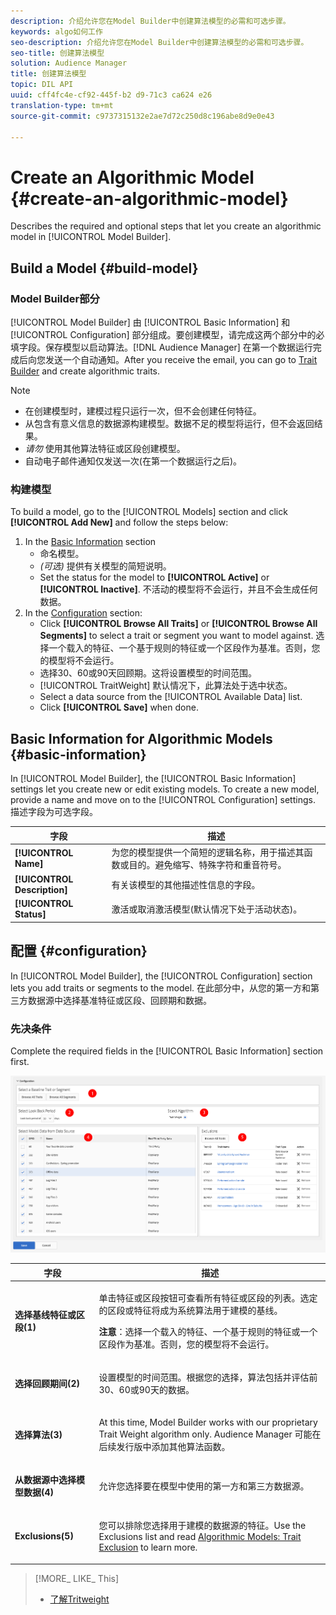 ```yaml
---
description: 介绍允许您在Model Builder中创建算法模型的必需和可选步骤。
keywords: algo如何工作
seo-description: 介绍允许您在Model Builder中创建算法模型的必需和可选步骤。
seo-title: 创建算法模型
solution: Audience Manager
title: 创建算法模型
topic: DIL API
uuid: cff4fc4e-cf92-445f-b2 d9-71c3 ca624 e26
translation-type: tm+mt
source-git-commit: c9737315132e2ae7d72c250d8c196abe8d9e0e43

---
```



# Create an Algorithmic Model {#create-an-algorithmic-model}

Describes the required and optional steps that let you create an algorithmic model in [!UICONTROL Model Builder].

## Build a Model {#build-model}

<!-- t_model_build.xml -->

### Model Builder部分

[!UICONTROL Model Builder] 由 [!UICONTROL Basic Information] 和 [!UICONTROL Configuration] 部分组成。要创建模型，请完成这两个部分中的必填字段。保存模型以启动算法。[!DNL Audience Manager] 在第一个数据运行完成后向您发送一个自动通知。After you receive the email, you can go to [Trait Builder](../../features/traits/about-trait-builder.md) and create algorithmic traits.

>[!NOTE]
>
>* 在创建模型时，建模过程只运行一次，但不会创建任何特征。
>* 从包含有意义信息的数据源构建模型。数据不足的模型将运行，但不会返回结果。
>* *请勿* 使用其他算法特征或区段创建模型。
>* 自动电子邮件通知仅发送一次(在第一个数据运行之后)。


### 构建模型

To build a model, go to the [!UICONTROL Models] section and click **[!UICONTROL Add New]** and follow the steps below:

1. In the [Basic Information](../../features/algorithmic-models/create-model.md#basic-information) section
   * 命名模型。
   * *(可选)* 提供有关模型的简短说明。
   * Set the status for the model to **[!UICONTROL Active]** or **[!UICONTROL Inactive]**. 不活动的模型将不会运行，并且不会生成任何数据。
1. In the [Configuration](../../features/algorithmic-models/create-model.md#configuration) section:
   * Click **[!UICONTROL Browse All Traits]** or **[!UICONTROL Browse All Segments]** to select a trait or segment you want to model against. 选择一个载入的特征、一个基于规则的特征或一个区段作为基准。否则，您的模型将不会运行。
   * 选择30、60或90天回顾期。这将设置模型的时间范围。
   * [!UICONTROL TraitWeight] 默认情况下，此算法处于选中状态。
   * Select a data source from the [!UICONTROL Available Data] list.
   * Click **[!UICONTROL Save]** when done.

## Basic Information for Algorithmic Models {#basic-information}

<!-- r_model_basic.xml -->

In [!UICONTROL Model Builder], the [!UICONTROL Basic Information] settings let you create new or edit existing models. To create a new model, provide a name and move on to the [!UICONTROL Configuration] settings. 描述字段为可选字段。

| 字段 | 描述 |
|---|---|
| **[!UICONTROL Name]** | 为您的模型提供一个简短的逻辑名称，用于描述其函数或目的。避免缩写、特殊字符和重音符号。 |
| **[!UICONTROL Description]** | 有关该模型的其他描述性信息的字段。 |
| **[!UICONTROL Status]** | 激活或取消激活模型(默认情况下处于活动状态)。 |

## 配置 {#configuration}

In [!UICONTROL Model Builder], the [!UICONTROL Configuration] section lets you add traits or segments to the model. 在此部分中，从您的第一方和第三方数据源中选择基准特征或区段、回顾期和数据。

<!-- r_model_configuration.xml -->

### 先决条件

Complete the required fields in the [!UICONTROL Basic Information] section first.

![](assets/lam_exclude_traits_numbered.png)

<table id="table_7A6BE5E5498D4776A30323B743954150"> 
 <thead> 
  <tr> 
   <th colname="col1" class="entry"> 字段 </th> 
   <th colname="col2" class="entry"> 描述 </th> 
  </tr> 
 </thead>
 <tbody> 
  <tr> 
   <td colname="col1"> <p><b>选择基线特征或区段(1)</b> </p> </td> 
   <td colname="col2"> <p>单击特征或区段按钮可查看所有特征或区段的列表。选定的区段或特征将成为系统算法用于建模的基线。 </p> <p> <p><b>注意</b>：选择一个载入的特征、一个基于规则的特征或一个区段作为基准。否则，您的模型将不会运行。 </p> </p> </td> 
  </tr> 
  <tr> 
   <td colname="col1"> <p><b>选择回顾期间(2)</b> </p> </td> 
   <td colname="col2"> <p>设置模型的时间范围。根据您的选择，算法包括并评估前30、60或90天的数据。 </p> </td> 
  </tr> 
  <tr> 
   <td colname="col1"> <p><b>选择算法(3)</b> </p> </td> 
   <td colname="col2"> <p>At this time, Model Builder works with our proprietary <span class="keyword"> Trait Weight</span> algorithm only. <span class="keyword"> Audience Manager</span> 可能在后续发行版中添加其他算法函数。 </p> </td>
  </tr>
  <tr> 
   <td colname="col1"> <p><b>从数据源中选择模型数据(4)</b> </p> </td> 
   <td colname="col2"> <p>允许您选择要在模型中使用的第一方和第三方数据源。 </p> </td>
  </tr> 
  <tr> 
   <td colname="col1"> <p><b>Exclusions(5)</b> </p> </td> 
   <td colname="col2"> <p>您可以排除您选择用于建模的数据源的特征。Use the <span class="wintitle"> Exclusions</span> list and read <a href="../../features/algorithmic-models/trait-exclusion-algo-models.md"> Algorithmic Models: Trait Exclusion</a> to learn more. </p> </td>
  </tr> 
 </tbody>
</table>

>[!MORE_ LIKE_ This]
>
>* [了解Tritweight](../../features/algorithmic-models/understanding-models.md#understanding-traitweight)

